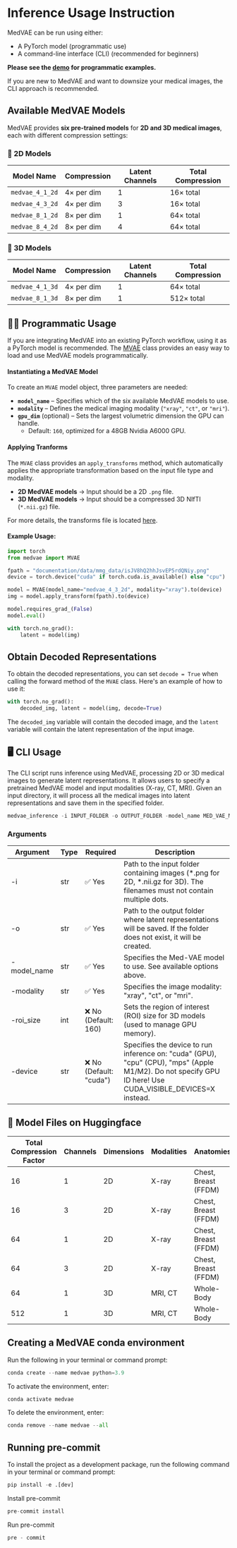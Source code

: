 # Inference Usage Instruction

MedVAE can be run using either:

- A PyTorch model (programmatic use)
- A command-line interface (CLI) (recommended for beginners)

**Please see the [demo](demo.ipynb) for programmatic examples.**

If you are new to MedVAE and want to downsize your medical images, the CLI approach is recommended.

## **Available MedVAE Models**

MedVAE provides **six pre-trained models** for **2D and 3D medical images**, each with different compression settings:

### **📌 2D Models**

| Model Name | Compression | Latent Channels | Total Compression |
|------------------|------------|-----------------|-------------------|
| `medvae_4_1_2d` | 4× per dim | 1 | 16× total |
| `medvae_4_3_2d` | 4× per dim | 3 | 16× total |
| `medvae_8_1_2d` | 8× per dim | 1 | 64× total |
| `medvae_8_4_2d` | 8× per dim | 4 | 64× total |

### **📌 3D Models**

| Model Name | Compression | Latent Channels | Total Compression |
|------------------|------------|-----------------|-------------------|
| `medvae_4_1_3d` | 4× per dim | 1 | 64× total |
| `medvae_8_1_3d` | 8× per dim | 1 | 512× total |

## 👨‍💻 Programmatic Usage

If you are integrating MedVAE into an existing PyTorch workflow, using it as a PyTorch model is recommended. The [MVAE](../medvae/medvae.py) class provides an easy way to load and use MedVAE models programmatically.

#### **Instantiating a MedVAE Model**

To create an `MVAE` model object, three parameters are needed:

- **`model_name`** – Specifies which of the six available MedVAE models to use.
- **`modality`** – Defines the medical imaging modality (`"xray"`, `"ct"`, or `"mri"`).
- **`gpu_dim`** (optional) – Sets the largest volumetric dimension the GPU can handle.
  - Default: `160`, optimized for a 48GB Nvidia A6000 GPU.

#### **Applying Tranforms**

The `MVAE` class provides an `apply_transforms` method, which automatically applies the appropriate transformation based on the input file type and modality.

- **2D MedVAE models** → Input should be a 2D `.png` file.
- **3D MedVAE models** → Input should be a compressed 3D NIfTI (`*.nii.gz`) file.

For more details, the transforms file is located [here](../medvae/utils/loaders.py).

#### **Example Usage:**

```python
import torch
from medvae import MVAE

fpath = "documentation/data/mmg_data/isJV8hQ2hhJsvEP5rdQNiy.png"
device = torch.device("cuda" if torch.cuda.is_available() else "cpu")

model = MVAE(model_name="medvae_4_3_2d", modality="xray").to(device)
img = model.apply_transform(fpath).to(device)

model.requires_grad_(False)
model.eval()

with torch.no_grad():
    latent = model(img)
```

## Obtain Decoded Representations

To obtain the decoded representations, you can set `decode = True` when calling the forward method of the `MVAE` class. Here's an example of how to use it:

```python
with torch.no_grad():
    decoded_img, latent = model(img, decode=True)
```

The `decoded_img` variable will contain the decoded image, and the `latent` variable will contain the latent representation of the input image.

## 🖥️ CLI Usage

The CLI script runs inference using MedVAE, processing 2D or 3D medical images to generate latent representations. It allows users to specify a pretrained MedVAE model and input modalities (X-ray, CT, MRI). Given an input directory, it will process all the medical images into latent representations and save them in the specified folder.

```python
medvae_inference -i INPUT_FOLDER -o OUTPUT_FOLDER -model_name MED_VAE_MODEL -modality MODALITY
```

### Arguments

| Argument | Type | Required | Description |
|--------------|------|----------|-------------------------------------------------------------------------------------------------|
| -i | str | ✅ Yes | Path to the input folder containing images (\*.png for 2D, \*.nii.gz for 3D). The filenames must not contain multiple dots. |
| -o | str | ✅ Yes | Path to the output folder where latent representations will be saved. If the folder does not exist, it will be created. |
| -model_name | str | ✅ Yes | Specifies the Med-VAE model to use. See available options above. |
| -modality | str | ✅ Yes | Specifies the image modality: "xray", "ct", or "mri". |
| -roi_size | int | ❌ No (Default: 160) | Sets the region of interest (ROI) size for 3D models (used to manage GPU memory). |
| -device | str | ❌ No (Default: "cuda") | Specifies the device to run inference on: "cuda" (GPU), "cpu" (CPU), "mps" (Apple M1/M2). Do not specify GPU ID here! Use CUDA_VISIBLE_DEVICES=X instead. |

## 🤗 Model Files on Huggingface

| Total Compression Factor | Channels | Dimensions | Modalities | Anatomies | Config File | Model File |
|----------|----------|----------|----------|----------|----------|----------|
| 16 | 1 | 2D | X-ray | Chest, Breast (FFDM) | [medvae_4x1.yaml ](https://huggingface.co/stanfordmimi/MedVAE/blob/main/model_weights/medvae_4x1.yaml) | [vae_4x_1c_2D.ckpt](https://huggingface.co/stanfordmimi/MedVAE/blob/main/model_weights/vae_4x_1c_2D.ckpt)
| 16 | 3 | 2D | X-ray | Chest, Breast (FFDM) | [medvae_4x3.yaml](https://huggingface.co/stanfordmimi/MedVAE/blob/main/model_weights/medvae_4x3.yaml) | [vae_4x_3c_2D.ckpt](https://huggingface.co/stanfordmimi/MedVAE/blob/main/model_weights/vae_4x_3c_2D.ckpt)
| 64 | 1 | 2D | X-ray | Chest, Breast (FFDM) | [medvae_8x1.yaml](https://huggingface.co/stanfordmimi/MedVAE/blob/main/model_weights/medvae_8x1.yaml) | [vae_8x_1c_2D.ckpt](https://huggingface.co/stanfordmimi/MedVAE/blob/main/model_weights/vae_8x_1c_2D.ckpt)
| 64 | 3 | 2D | X-ray | Chest, Breast (FFDM) | [medvae_8x4.yaml](https://huggingface.co/stanfordmimi/MedVAE/blob/main/model_weights/medvae_8x4.yaml) | [vae_8x_4c_2D.ckpt](https://huggingface.co/stanfordmimi/MedVAE/blob/main/model_weights/vae_8x_4c_2D.ckpt)
| 64 | 1 | 3D | MRI, CT | Whole-Body | [medvae_4x1.yaml ](https://huggingface.co/stanfordmimi/MedVAE/blob/main/model_weights/medvae_4x1.yaml) | [vae_4x_1c_3D.ckpt](https://huggingface.co/stanfordmimi/MedVAE/blob/main/model_weights/vae_4x_1c_3D.ckpt)
| 512 | 1 | 3D | MRI, CT | Whole-Body | [medvae_8x1.yaml](https://huggingface.co/stanfordmimi/MedVAE/blob/main/model_weights/medvae_8x1.yaml) | [vae_8x_1c_3D.ckpt](https://huggingface.co/stanfordmimi/MedVAE/blob/main/model_weights/vae_8x_1c_3D.ckpt)

## Creating a MedVAE conda environment

Run the following in your terminal or command prompt:

```python
conda create --name medvae python=3.9
```

To activate the environment, enter:

```python
conda activate medvae
```

To delete the environment, enter:

```python
conda remove --name medvae --all
```

## Running pre-commit

To install the project as a development package, run the following command in your terminal or command prompt:

```python
pip install -e .[dev]
```

Install pre-commit

```python
pre-commit install
```

Run pre-commit

```python
pre - commit
```
